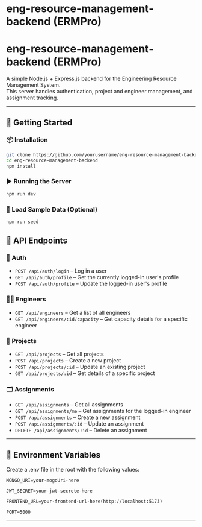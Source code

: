 # eng-resource-management-backend (ERMPro)

# eng-resource-management-backend (ERMPro)

A simple Node.js + Express.js backend for the Engineering Resource Management System.  
This server handles authentication, project and engineer management, and assignment tracking.

---

## 🚀 Getting Started

### 📦 Installation

```bash
git clone https://github.com/yourusername/eng-resource-management-backend.git
cd eng-resource-management-backend
npm install
```

### ▶️ Running the Server

```bash
npm run dev
```

### 🧪 Load Sample Data (Optional)

```bash
npm run seed
```

## 🔄 API Endpoints

### 🔐 Auth

- `POST /api/auth/login` – Log in a user
- `GET /api/auth/profile` – Get the currently logged-in user's profile
- `POST /api/auth/profile` – Update the logged-in user's profile

### 👩‍💻 Engineers

- `GET /api/engineers` – Get a list of all engineers
- `GET /api/engineers/:id/capacity` – Get capacity details for a specific engineer

### 📁 Projects

- `GET /api/projects` – Get all projects
- `POST /api/projects` – Create a new project
- `POST /api/projects/:id` – Update an existing project
- `GET /api/projects/:id` – Get details of a specific project

### 🗂️ Assignments

- `GET /api/assignments` – Get all assignments
- `GET /api/assignments/me` – Get assignments for the logged-in engineer
- `POST /api/assignments` – Create a new assignment
- `POST /api/assignments/:id` – Update an assignment
- `DELETE /api/assignments/:id` – Delete an assignment

---

## 🔐 Environment Variables

Create a .env file in the root with the following values:

```
MONGO_URI=your-mogoUri-here

JWT_SECRET=your-jwt-secrete-here

FRONTEND_URL=your-frontend-url-here(http://localhost:5173)

PORT=5000

```

---
